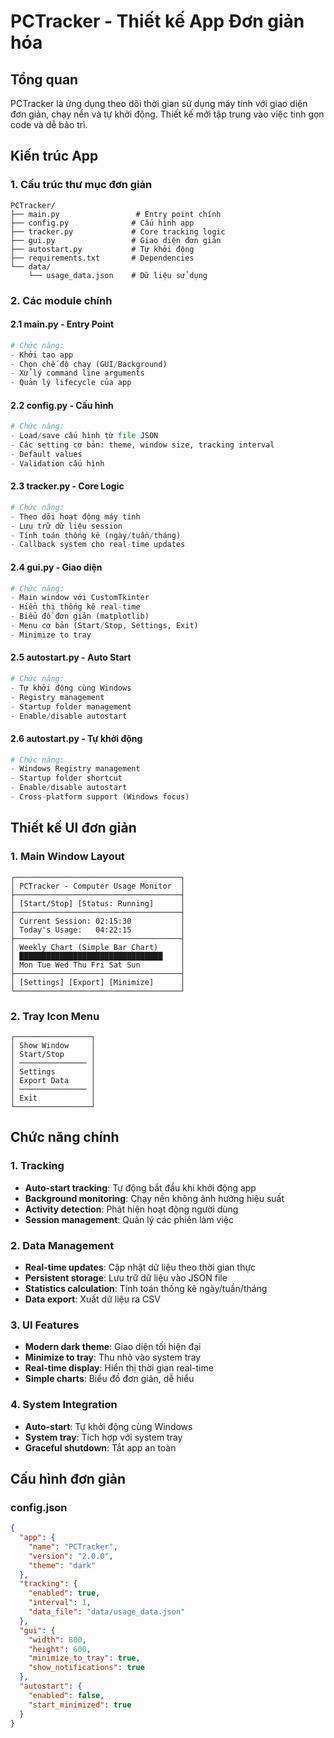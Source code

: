 # PCTracker - Thiết kế App Đơn giản hóa

## Tổng quan
PCTracker là ứng dụng theo dõi thời gian sử dụng máy tính với giao diện đơn giản, chạy nền và tự khởi động. Thiết kế mới tập trung vào việc tinh gọn code và dễ bảo trì.

## Kiến trúc App

### 1. Cấu trúc thư mục đơn giản
```
PCTracker/
├── main.py                 # Entry point chính
├── config.py              # Cấu hình app
├── tracker.py             # Core tracking logic
├── gui.py                 # Giao diện đơn giản
├── autostart.py           # Tự khởi động
├── requirements.txt       # Dependencies
└── data/
    └── usage_data.json    # Dữ liệu sử dụng
```

### 2. Các module chính

#### 2.1 main.py - Entry Point
```python
# Chức năng:
- Khởi tạo app
- Chọn chế độ chạy (GUI/Background)
- Xử lý command line arguments
- Quản lý lifecycle của app
```

#### 2.2 config.py - Cấu hình
```python
# Chức năng:
- Load/save cấu hình từ file JSON
- Các setting cơ bản: theme, window size, tracking interval
- Default values
- Validation cấu hình
```

#### 2.3 tracker.py - Core Logic
```python
# Chức năng:
- Theo dõi hoạt động máy tính
- Lưu trữ dữ liệu session
- Tính toán thống kê (ngày/tuần/tháng)
- Callback system cho real-time updates
```

#### 2.4 gui.py - Giao diện
```python
# Chức năng:
- Main window với CustomTkinter
- Hiển thị thống kê real-time
- Biểu đồ đơn giản (matplotlib)
- Menu cơ bản (Start/Stop, Settings, Exit)
- Minimize to tray
```

#### 2.5 autostart.py - Auto Start
```python
# Chức năng:
- Tự khởi động cùng Windows
- Registry management
- Startup folder management
- Enable/disable autostart
```

#### 2.6 autostart.py - Tự khởi động
```python
# Chức năng:
- Windows Registry management
- Startup folder shortcut
- Enable/disable autostart
- Cross-platform support (Windows focus)
```

## Thiết kế UI đơn giản

### 1. Main Window Layout
```
┌─────────────────────────────────────┐
│ PCTracker - Computer Usage Monitor  │
├─────────────────────────────────────┤
│ [Start/Stop] [Status: Running]      │
├─────────────────────────────────────┤
│ Current Session: 02:15:30           │
│ Today's Usage:   04:22:15           │
├─────────────────────────────────────┤
│ Weekly Chart (Simple Bar Chart)     │
│ ████████████████████████████████    │
│ Mon Tue Wed Thu Fri Sat Sun         │
├─────────────────────────────────────┤
│ [Settings] [Export] [Minimize]      │
└─────────────────────────────────────┘
```

### 2. Tray Icon Menu
```
┌─────────────────┐
│ Show Window     │
│ Start/Stop      │
│ ─────────────── │
│ Settings        │
│ Export Data     │
│ ─────────────── │
│ Exit            │
└─────────────────┘
```

## Chức năng chính

### 1. Tracking
- **Auto-start tracking**: Tự động bắt đầu khi khởi động app
- **Background monitoring**: Chạy nền không ảnh hưởng hiệu suất
- **Activity detection**: Phát hiện hoạt động người dùng
- **Session management**: Quản lý các phiên làm việc

### 2. Data Management
- **Real-time updates**: Cập nhật dữ liệu theo thời gian thực
- **Persistent storage**: Lưu trữ dữ liệu vào JSON file
- **Statistics calculation**: Tính toán thống kê ngày/tuần/tháng
- **Data export**: Xuất dữ liệu ra CSV

### 3. UI Features
- **Modern dark theme**: Giao diện tối hiện đại
- **Minimize to tray**: Thu nhỏ vào system tray
- **Real-time display**: Hiển thị thời gian real-time
- **Simple charts**: Biểu đồ đơn giản, dễ hiểu

### 4. System Integration
- **Auto-start**: Tự khởi động cùng Windows
- **System tray**: Tích hợp với system tray
- **Graceful shutdown**: Tắt app an toàn

## Cấu hình đơn giản

### config.json
```json
{
  "app": {
    "name": "PCTracker",
    "version": "2.0.0",
    "theme": "dark"
  },
  "tracking": {
    "enabled": true,
    "interval": 1,
    "data_file": "data/usage_data.json"
  },
  "gui": {
    "width": 800,
    "height": 600,
    "minimize_to_tray": true,
    "show_notifications": true
  },
  "autostart": {
    "enabled": false,
    "start_minimized": true
  }
}
```